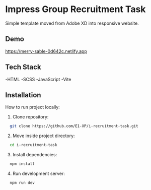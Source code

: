 # Impress Group Recruitment Task

Simple template moved from Adobe XD into responsive website.

## Demo

https://merry-sable-0d642c.netlify.app

## Tech Stack

-HTML
-SCSS
-JavaScript
-Vite

## Installation

How to run project locally:

1. Clone repository:

```bash
  git clone https://github.com/E1-XP/i-recruitment-task.git
```

2. Move inside project directory:

```bash
  cd i-recruitment-task
```

3. Install dependencies:

```bash
  npm install
```

4. Run development server:

```bash
  npm run dev
```
